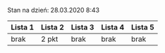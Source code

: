 Stan na dzień: 28.03.2020 8:43

| Lista 1 | Lista 2 | Lista 3 | Lista 4 | Lista 5 |
|---|---|---|---|---|
| brak | 2 pkt | brak | brak | brak |

